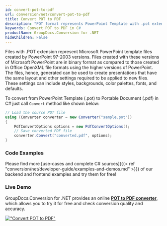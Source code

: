 ```yaml
---
id: convert-pot-to-pdf
url: conversion/net/convert-pot-to-pdf
title: Convert POT to PDF
description: "POT format represents PowerPoint Template with .pot extension. Learn how to convert POT to PDF file programmatically in C# language using GroupDocs.Conversion for .NET library."
keywords: Convert POT to PDF in C#
productName: GroupDocs.Conversion for .NET
hideChildren: False
---
```


Files with .POT extension represent Microsoft PowerPoint template files created by PowerPoint 97-2003 versions. Files created with these versions of Microsoft PowerPoint are in binary format as compared to those created in Office OpenXML file formats using the higher versions of PowerPoint. The files, hence, generated can be used to create presentations that have the same layout and other settings required to be applied to new files. These settings can include styles, backgrounds, color palettes, fonts, and defaults.

To convert from PowerPoint Template (.pot) to Portable Document (.pdf) in C# just call `Convert` method like shown below:

```csharp
// Load the source POT file
using (Converter converter = new Converter("sample.pot"))
{
    PdfConvertOptions options = new PdfConvertOptions();
    // Save converted PDF file
    converter.Convert("converted.pdf", options);
}
```

### Code Examples

Please find more [use-cases and complete C# sources]({{< ref "conversion/net/developer-guide/examples-and-demos.md" >}}) of our backend and frontend examples and try them for free!

### Live Demo

GroupDocs.Conversion for .NET provides an online [**POT to PDF converter**](https://products.groupdocs.app/conversion/pot-to-pdf), which allows you to try it for free and check conversion quality and accuracy.

[!["Convert POT to PDF"](conversion/net/images/convert-pot-to-pdf.png)](https://products.groupdocs.app/conversion/pot-to-pdf)